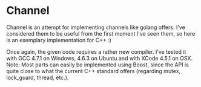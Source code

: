 Channel
=======

Channel is an attempt for implementing channels like golang offers. I've considered them to be useful from the first moment I've seen them, so here is an exemplary implementation for C++ :)

Once again, the given code requires a rather new compiler. I've tested it with GCC 4.7.1 on Windows, 4.6.3 on Ubuntu and with XCode 4.5.1 on OSX.
Note: Most parts can easily be implemented using Boost, since the API is quite close to what the current C++ standard offers (regarding mutex, lock_guard, thread, etc.).